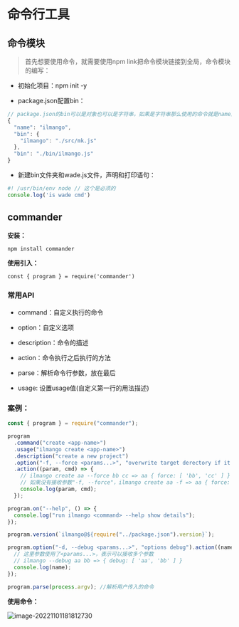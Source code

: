 # 命令行工具

## 命令模块

> 首先想要使用命令，就需要使用npm link把命令模块链接到全局，命令模块的编写：

- 初始化项目：npm init -y

- package.json配置bin：

```js
// package.json的bin可以是对象也可以是字符串，如果是字符串那么使用的命令就是name那个字段，如果是对象那就是对象的key
{
  "name": "ilmango",
  "bin": {
    "ilmango": "./src/mk.js"
  },
  "bin": "./bin/ilmango.js"
}
```

- 新建bin文件夹和wade.js文件，声明和打印语句：

```js
#! /usr/bin/env node // 这个是必须的
console.log('is wade cmd')
```

## commander

**安装：**

`npm install commander`

**使用引入：**

`const { program } = require('commander')`

### 常用API

- command：自定义执行的命令

- option：自定义选项

- description：命令的描述

- action：命令执行之后执行的方法

- parse：解析命令行参数，放在最后
- usage: 设置usage值(自定义第一行的用法描述)

### 案例：

```js
const { program } = require("commander");

program
  .command("create <app-name>")
  .usage("ilmango create <app-name>")
  .description("create a new project")
  .option("-f, --force <params...>", "overwrite target derectory if it exists")
  .action((param, cmd) => {
    // ilmango create aa --force bb cc => aa { force: [ 'bb', 'cc' ] }
    // 如果没有接收参数"-f, --force"，ilmango create aa -f => aa { force: true }
    console.log(param, cmd);
  });

program.on("--help", () => {
  console.log("run ilmango <command> --help show details");
});

program.version(`ilmango@${require("../package.json").version}`);

program.option("-d, --debug <params...>", "options debug").action((name, cmd) => {
  // 这里参数使用了<params...>，表示可以接收多个参数
  // ilmango --debug aa bb => { debug: [ 'aa', 'bb' ] }
  console.log(name);
});

program.parse(process.argv); //解析用户传入的命令
```

**使用命令：**

![image-20221101181812730](https://cdn.jsdelivr.net/gh/ilmangoi/imgRepo@main/img/image-20221101181812730.png)